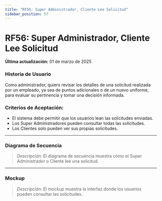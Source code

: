 ```yaml
---
title: "RF56: Super Administrador, Cliente Lee Solicitud"  
sidebar_position: 57
---
```


# RF56: Super Administrador, Cliente Lee Solicitud

**Última actualización:** 01 de marzo de 2025

### Historia de Usuario

Como administrador, quiero revisar los detalles de una solicitud realizada por un empleado, ya sea de puntos adicionales o de un nuevo uniforme, para evaluar su pertinencia y tomar una decisión informada.

### Criterios de Aceptación:

- El sistema debe permitir que los usuarios lean las solicitudes enviadas.
- Los Super Administradores pueden consultar todas las solicitudes.
- Los Clientes solo pueden ver sus propias solicitudes.

---

### Diagrama de Secuencia

> *Descripción*: El diagrama de secuencia muestra cómo el Super Administrador o Cliente lee una solicitud.

---

### Mockup

> *Descripción*: El mockup muestra la interfaz donde los usuarios pueden consultar las solicitudes.
